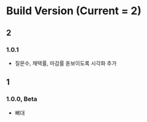 # Build Version (Current = 2)

## 2
### 1.0.1
- 질문수, 채택률, 마감률 돋보이도록 시각화 추가

## 1
### 1.0.0, Beta
- 뼈대